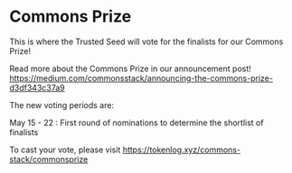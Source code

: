 # Commons Prize
This is where the Trusted Seed will vote for the finalists for our Commons Prize!

Read more about the Commons Prize in our announcement post!  https://medium.com/commonsstack/announcing-the-commons-prize-d3df343c37a9

The new voting periods are:

May 15 - 22 : First round of nominations to determine the shortlist of finalists

To cast your vote, please visit https://tokenlog.xyz/commons-stack/commonsprize

